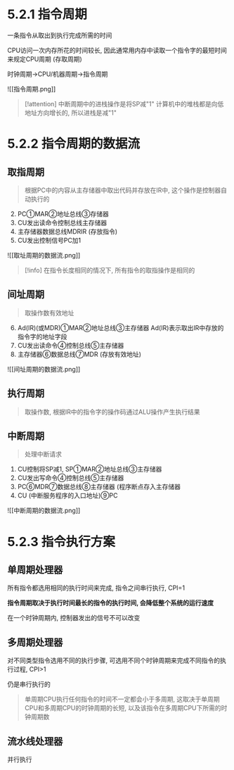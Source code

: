 # 5.2.1 指令周期

一条指令从取出到执行完成所需的时间

CPU访问一次内存所花的时间较长, 因此通常用内存中读取一个指令字的最短时间来规定CPU周期 (存取周期)

时钟周期->CPU/机器周期->指令周期

![[指令周期.png]]

>[!attention] 中断周期中的进栈操作是将SP减"1"
>计算机中的堆栈都是向低地址方向增长的, 所以进栈是减"1"
# 5.2.2 指令周期的数据流

## 取指周期

> 根据PC中的内容从主存储器中取出代码并存放在IR中, 这个操作是控制器自动执行的

2. PC①MAR②地址总线③存储器
3. CU发出读命令控制总线主存储器
4. 主存储器数据总线MDRIR (存放指令)
5. CU发出控制信号PC加1

![[取址周期的数据流.png]]

>[!info] 在指令长度相同的情况下, 所有指令的取指操作是相同的
>

## 间址周期

> 取操作数有效地址

6. Ad(IR)(或MDR)①MAR②地址总线③主存储器 Ad(IR)表示取出IR中存放的指令字的地址字段
7. CU发出读命令④控制总线⑤主存储器
8. 主存储器⑥数据总线⑦MDR (存放有效地址)

![[间址周期的数据流.png]]

## 执行周期

> 取操作数, 根据IR中的指令字的操作码通过ALU操作产生执行结果

## 中断周期

> 处理中断请求

1. CU控制将SP减1, SP①MAR②地址总线③主存储器
2. CU发出写命令④控制总线⑤主存储器
3. PC⑥MDR⑦数据总线⑧主存储器 (程序断点存入主存储器
4. CU (中断服务程序的入口地址)⑨PC

![[中断周期的数据流.png]]

# 5.2.3 指令执行方案

## 单周期处理器

所有指令都选用相同的执行时间来完成, 指令之间串行执行, CPI=1

**指令周期取决于执行时间最长的指令的执行时间, 会降低整个系统的运行速度**

在一个时钟周期内, 控制器发出的信号不可以改变
## 多周期处理器

对不同类型指令选用不同的执行步骤, 可选用不同个时钟周期来完成不同指令的执行过程, CPI>1

仍是串行执行的

> 单周期CPU执行任何指令的时间不一定都会小于多周期, 这取决于单周期CPU和多周期CPU的时钟周期的长短, 以及该指令在多周期CPU下所需的时钟周期数

## 流水线处理器

并行执行

